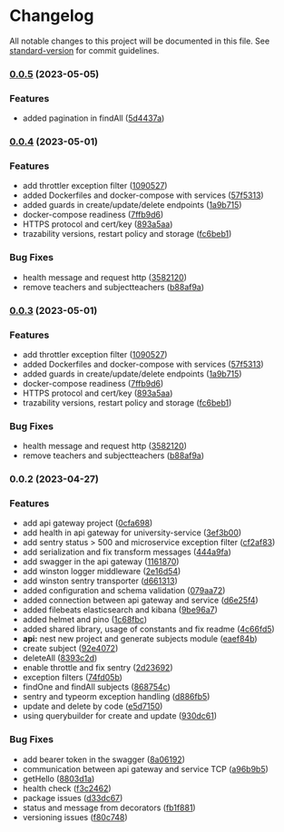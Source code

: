 # Changelog

All notable changes to this project will be documented in this file. See [standard-version](https://github.com/conventional-changelog/standard-version) for commit guidelines.

### [0.0.5](https://github.com/raulruizbarea/nestjs-security-rest-api/compare/v0.0.4...v0.0.5) (2023-05-05)


### Features

* added pagination in findAll ([5d4437a](https://github.com/raulruizbarea/nestjs-security-rest-api/commit/5d4437a2b217c0587124002074f457145271c16d))


### [0.0.4](https://github.com/raulruizbarea/nestjs-security-rest-api/compare/v0.0.2...v0.0.4) (2023-05-01)


### Features

* add throttler exception filter ([1090527](https://github.com/raulruizbarea/nestjs-security-rest-api/commit/1090527045d21cf51abe4e9e024bd90b92ad0dcc))
* added Dockerfiles and docker-compose with services ([57f5313](https://github.com/raulruizbarea/nestjs-security-rest-api/commit/57f5313aa166116072b1642ffee984bb99295f94))
* added guards in create/update/delete endpoints ([1a9b715](https://github.com/raulruizbarea/nestjs-security-rest-api/commit/1a9b715aef8716b8eca3d1f35d629101c3560879))
* docker-compose readiness ([7ffb9d6](https://github.com/raulruizbarea/nestjs-security-rest-api/commit/7ffb9d687da53a01d9d65f4deb1d899602bc8717))
* HTTPS protocol and cert/key ([893a5aa](https://github.com/raulruizbarea/nestjs-security-rest-api/commit/893a5aa4790999b27fbb48d41365279827b52400))
* trazability versions, restart policy and storage ([fc6beb1](https://github.com/raulruizbarea/nestjs-security-rest-api/commit/fc6beb19f6e4303f1e4168a17958aefceed18e3b))


### Bug Fixes

* health message and request http ([3582120](https://github.com/raulruizbarea/nestjs-security-rest-api/commit/3582120182bb31599ea888c2004d56c542e72edf))
* remove teachers and subjectteachers ([b88af9a](https://github.com/raulruizbarea/nestjs-security-rest-api/commit/b88af9a218b56440dad94367884c29a5e5ca5eee))

### [0.0.3](https://github.com/raulruizbarea/nestjs-security-rest-api/compare/v0.0.2...v0.0.3) (2023-05-01)


### Features

* add throttler exception filter ([1090527](https://github.com/raulruizbarea/nestjs-security-rest-api/commit/1090527045d21cf51abe4e9e024bd90b92ad0dcc))
* added Dockerfiles and docker-compose with services ([57f5313](https://github.com/raulruizbarea/nestjs-security-rest-api/commit/57f5313aa166116072b1642ffee984bb99295f94))
* added guards in create/update/delete endpoints ([1a9b715](https://github.com/raulruizbarea/nestjs-security-rest-api/commit/1a9b715aef8716b8eca3d1f35d629101c3560879))
* docker-compose readiness ([7ffb9d6](https://github.com/raulruizbarea/nestjs-security-rest-api/commit/7ffb9d687da53a01d9d65f4deb1d899602bc8717))
* HTTPS protocol and cert/key ([893a5aa](https://github.com/raulruizbarea/nestjs-security-rest-api/commit/893a5aa4790999b27fbb48d41365279827b52400))
* trazability versions, restart policy and storage ([fc6beb1](https://github.com/raulruizbarea/nestjs-security-rest-api/commit/fc6beb19f6e4303f1e4168a17958aefceed18e3b))


### Bug Fixes

* health message and request http ([3582120](https://github.com/raulruizbarea/nestjs-security-rest-api/commit/3582120182bb31599ea888c2004d56c542e72edf))
* remove teachers and subjectteachers ([b88af9a](https://github.com/raulruizbarea/nestjs-security-rest-api/commit/b88af9a218b56440dad94367884c29a5e5ca5eee))

### 0.0.2 (2023-04-27)


### Features

* add api gateway project ([0cfa698](https://github.com/raulruizbarea/nestjs-security-rest-api/commit/0cfa698977d61ce54200cc4eda4bf554994a0fd0))
* add health in api gateway for university-service ([3ef3b00](https://github.com/raulruizbarea/nestjs-security-rest-api/commit/3ef3b000c87ebb429484b68f50a8eb6b7655f4c6))
* add sentry status > 500 and microservice exception filter ([cf2af83](https://github.com/raulruizbarea/nestjs-security-rest-api/commit/cf2af836f37485b623cb786476d666fd46a015ed))
* add serialization and fix transform messages ([444a9fa](https://github.com/raulruizbarea/nestjs-security-rest-api/commit/444a9fa044d67c7fb071fe056c88b8a795d7a4cd))
* add swagger in the api gateway ([1161870](https://github.com/raulruizbarea/nestjs-security-rest-api/commit/116187079dcda00b5f9295cd90578e47bbb413ca))
* add winston logger middleware ([2e16d54](https://github.com/raulruizbarea/nestjs-security-rest-api/commit/2e16d547b4659a9e4c95a0c93c1b1b0ec3db3f1c))
* add winston sentry transporter ([d661313](https://github.com/raulruizbarea/nestjs-security-rest-api/commit/d6613131d4a2356b1c340a5f57649d7ef076088c))
* added configuration and schema validation ([079aa72](https://github.com/raulruizbarea/nestjs-security-rest-api/commit/079aa72705a2576b846e841ab40977482f49ae43))
* added connection between api gateway and service ([d6e25f4](https://github.com/raulruizbarea/nestjs-security-rest-api/commit/d6e25f4020d1b2b49df67a24bbae9fde8a50a56c))
* added filebeats elasticsearch and kibana ([9be96a7](https://github.com/raulruizbarea/nestjs-security-rest-api/commit/9be96a75f4a21398fb46182588e85494e3f1bb5e))
* added helmet and pino ([1c68fbc](https://github.com/raulruizbarea/nestjs-security-rest-api/commit/1c68fbcb4bfbc3e81e4d1785055bdced190d0214))
* added shared library, usage of constants and fix readme ([4c66fd5](https://github.com/raulruizbarea/nestjs-security-rest-api/commit/4c66fd5c68912cac9f1571b4d45f6e06bc15bc13))
* **api:** nest new project and generate subjects module ([eaef84b](https://github.com/raulruizbarea/nestjs-security-rest-api/commit/eaef84bc864fe2c4b80145c476fc4b59be58d83e))
* create subject ([92e4072](https://github.com/raulruizbarea/nestjs-security-rest-api/commit/92e407270e53295b43d5b07d8d5d312ba82c096e))
* deleteAll ([8393c2d](https://github.com/raulruizbarea/nestjs-security-rest-api/commit/8393c2d1951283dd55bbf3f4ebbfc05af75df5dc))
* enable throttle and fix sentry ([2d23692](https://github.com/raulruizbarea/nestjs-security-rest-api/commit/2d2369244d4009f80f794580bdb8fc2bfb75ec07))
* exception filters ([74fd05b](https://github.com/raulruizbarea/nestjs-security-rest-api/commit/74fd05ba671f29fceaa3d339ed21699af96c7d21))
* findOne and findAll subjects ([868754c](https://github.com/raulruizbarea/nestjs-security-rest-api/commit/868754c5b4e44c9feb3a502dcb6e44b0465e7dd8))
* sentry and typeorm exception handling ([d886fb5](https://github.com/raulruizbarea/nestjs-security-rest-api/commit/d886fb5df5118851f36c2a19bbb6ea1d2964d815))
* update and delete by code ([e5d7150](https://github.com/raulruizbarea/nestjs-security-rest-api/commit/e5d715072321f3f18320773083695ed10c4fc036))
* using querybuilder for create and update ([930dc61](https://github.com/raulruizbarea/nestjs-security-rest-api/commit/930dc6107b98db747739a67231277d596b78fd20))


### Bug Fixes

* add bearer token in the swagger ([8a06192](https://github.com/raulruizbarea/nestjs-security-rest-api/commit/8a06192d40fbcb8f4e0cfabd2130c8569bf9491b))
* communication between api gateway and service TCP ([a96b9b5](https://github.com/raulruizbarea/nestjs-security-rest-api/commit/a96b9b5be290e4093d22b07da7806477e235a531))
* getHello ([8803d1a](https://github.com/raulruizbarea/nestjs-security-rest-api/commit/8803d1abc9727df333db72d474ebb725ea9d543e))
* health check ([f3c2462](https://github.com/raulruizbarea/nestjs-security-rest-api/commit/f3c24621e2e3a9936f642610f79cb06c4a960c97))
* package issues ([d33dc67](https://github.com/raulruizbarea/nestjs-security-rest-api/commit/d33dc67a295beeb8b3f6f132237694f1723be713))
* status and message from decorators ([fb1f881](https://github.com/raulruizbarea/nestjs-security-rest-api/commit/fb1f881bbda2ee360d757847b9d0fade95a8677d))
* versioning issues ([f80c748](https://github.com/raulruizbarea/nestjs-security-rest-api/commit/f80c748549f20c3344f5537298a20bb387b8a058))
